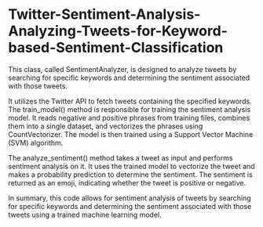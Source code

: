 # Twitter-Sentiment-Analysis-Analyzing-Tweets-for-Keyword-based-Sentiment-Classification

This class, called SentimentAnalyzer, is designed to analyze tweets by searching for specific keywords and determining the sentiment associated with those tweets.

It utilizes the Twitter API to fetch tweets containing the specified keywords. The train_model() method is responsible for training the sentiment analysis model. It reads negative and positive phrases from training files, combines them into a single dataset, and vectorizes the phrases using CountVectorizer. The model is then trained using a Support Vector Machine (SVM) algorithm.

The analyze_sentiment() method takes a tweet as input and performs sentiment analysis on it. It uses the trained model to vectorize the tweet and makes a probability prediction to determine the sentiment. The sentiment is returned as an emoji, indicating whether the tweet is positive or negative.

In summary, this code allows for sentiment analysis of tweets by searching for specific keywords and determining the sentiment associated with those tweets using a trained machine learning model.
